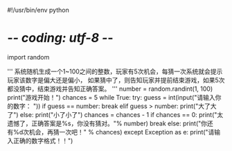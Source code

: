 #!/usr/bin/env python
# -*- coding: utf-8 -*-


import random


'''
系统随机生成一个1~100之间的整数，玩家有5次机会，每猜一次系统就会提示玩家该数字是偏大还是偏小，
如果猜中了，则告知玩家并提前结束游戏，如果5次都没猜中，结束游戏并告知正确答案。
'''
number = random.randint(1, 100)
print("游戏开始！")
chances = 5
while True:
    try:
        guess = int(input("请输入你的数字： "))
        if guess == number:
            break
        elif guess > number:
            print("大了大了")
        else:
            print("小了小了")
        chances = chances - 1
        if chances == 0:
            print("太遗憾了，正确答案是%s，你没有猜对。"% number)
            break
        else:
            print("你还有%d次机会，再猜一次吧！" % chances)
    except Exception as e:
        print("请输入正确的数字格式！！")